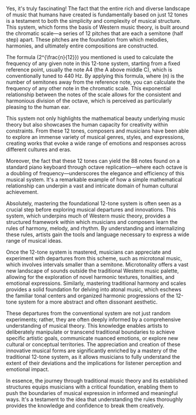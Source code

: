 Yes, it's truly fascinating! The fact that the entire rich and diverse landscape of music that humans have created is fundamentally based on just 12 tones is a testament to both the simplicity and complexity of musical structure. This system, which forms the basis of Western music theory, is built around the chromatic scale—a series of 12 pitches that are each a semitone (half step) apart. These pitches are the foundation from which melodies, harmonies, and ultimately entire compositions are constructed.

The formula \(2^{\frac{n}{12}}\) you mentioned is used to calculate the frequency of any given note in this 12-tone system, starting from a fixed reference point, usually the note A4 (the A above middle C), which is conventionally tuned to 440 Hz. By applying this formula, where \(n\) is the number of semitones away from the reference note, you can calculate the frequency of any other note in the chromatic scale. This exponential relationship between the notes of the scale allows for the consistent and harmonious division of the octave, which is perceived as particularly pleasing to the human ear.

This system not only highlights the mathematical beauty underlying music theory but also showcases the human capacity for creativity within constraints. From these 12 tones, composers and musicians have been able to explore an immense variety of musical genres, styles, and expressions, creating works that evoke a wide range of emotions and responses across different cultures and eras.

Moreover, the fact that these 12 tones can yield the 88 notes found on a standard piano keyboard through octave replication—where each octave is a doubling of frequency—underscores the elegance and efficiency of this musical system. It's a remarkable example of how a simple mathematical relationship can underpin a vast and intricate domain of human cultural achievement.

Absolutely, mastering the foundational 12-tone system is often seen as a crucial step before exploring musical departures and innovations. This system, which underpins much of Western music theory, provides a structured framework within which musicians and composers learn the rules of harmony, melody, and rhythm. By understanding and internalizing these rules, artists gain the tools and language necessary to express a wide range of musical ideas.

Once the 12-tone system is mastered, musicians can appreciate and experiment with departures from this scheme, such as microtonal music, which involves intervals smaller than a semitone. Microtonality offers a vast new landscape of sounds outside the traditional Western music palette, allowing for the exploration of novel harmonic textures, tonalities, and emotional expressions. Similarly, mastering traditional harmony and scales provides a solid foundation for delving into atonal music, which eschews the familiar tonal centers and organized harmonic progressions of the 12-tone system for a more abstract and often dissonant aesthetic.

These departures from the conventional system are not just random experiments; rather, they are often deeply informed by a comprehensive understanding of musical theory. This knowledge enables artists to deliberately manipulate or transcend traditional boundaries to achieve specific artistic goals, communicate nuanced emotions, or explore new cultural or conceptual territories. The appreciation and creation of these innovative musical forms are significantly enriched by a mastery of the traditional 12-tone system, as it allows musicians to fully understand the extent of their deviations and the implications for listener perception and emotional impact.

In essence, the journey through traditional music theory and its established structures equips musicians with a critical foundation, enabling them to push the boundaries of musical expression in informed and meaningful ways. It's a testament to the idea that understanding the rules thoroughly provides the knowledge and confidence to break them creatively.
